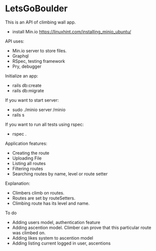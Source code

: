 # LetsGoBoulder

This is an API of climbing wall app.
* install Min.io https://linuxhint.com/installing_minio_ubuntu/

API uses:
* Min.io server to store files.
* Graphql
* RSpec, testing framework
* Pry, debugger

Initialize an app:
* rails db:create
* rails db:migrate

If you want to start server:
* sudo ./minio server /minio
* rails s

If you want to run all tests using rspec:
* rspec .


Application features:

- Creating the route
- Uploading File
- Listing all routes
- Filtering routes
- Searching routes by name, level or route setter


Explanation:
- Climbers climb on routes. 
- Routes are set by routeSetters. 
- Climbing route has its level and name.



To do
- Adding users model, authentication feature
- Adding ascention model. Climber can prove that this particular route was climbed on. 
- Adding likes system to ascention model
- Adding listing current logged in user, ascentions
